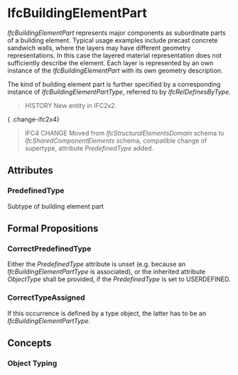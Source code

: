 # IfcBuildingElementPart

_IfcBuildingElementPart_ represents major components as subordinate parts of a building element. Typical usage examples include precast concrete sandwich walls, where the layers may have different geometry representations. In this case the layered material representation does not sufficiently describe the element. Each layer is represented by an own instance of the _IfcBuildingElementPart_ with its own geometry description.

The kind of building element part is further specified by a corresponding instance of _IfcBuildingElementPartType_, referred to by _IfcRelDefinesByType_.

> HISTORY  New entity in IFC2x2.

{ .change-ifc2x4}
> IFC4 CHANGE  Moved from _IfcStructuralElementsDomain_ schema to _IfcSharedComponentElements_ schema, compatible change of supertype, attribute _PredefinedType_ added.

## Attributes

### PredefinedType
Subtype of building element part

## Formal Propositions

### CorrectPredefinedType
Either the _PredefinedType_ attribute is unset (e.g. because an _IfcBuildingElementPartType_ is associated), or the inherited attribute _ObjectType_ shall be provided, if the _PredefinedType_ is set to USERDEFINED.

### CorrectTypeAssigned
If this occurrence is defined by a type object, the latter has to be an _IfcBuildingElementPartType_.

## Concepts

### Object Typing



